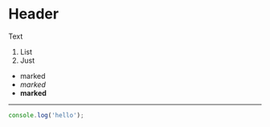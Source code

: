 # Header

Text

1. List
2. Just

- marked
- *marked*
- **marked**

---

``` js
console.log('hello');
```
